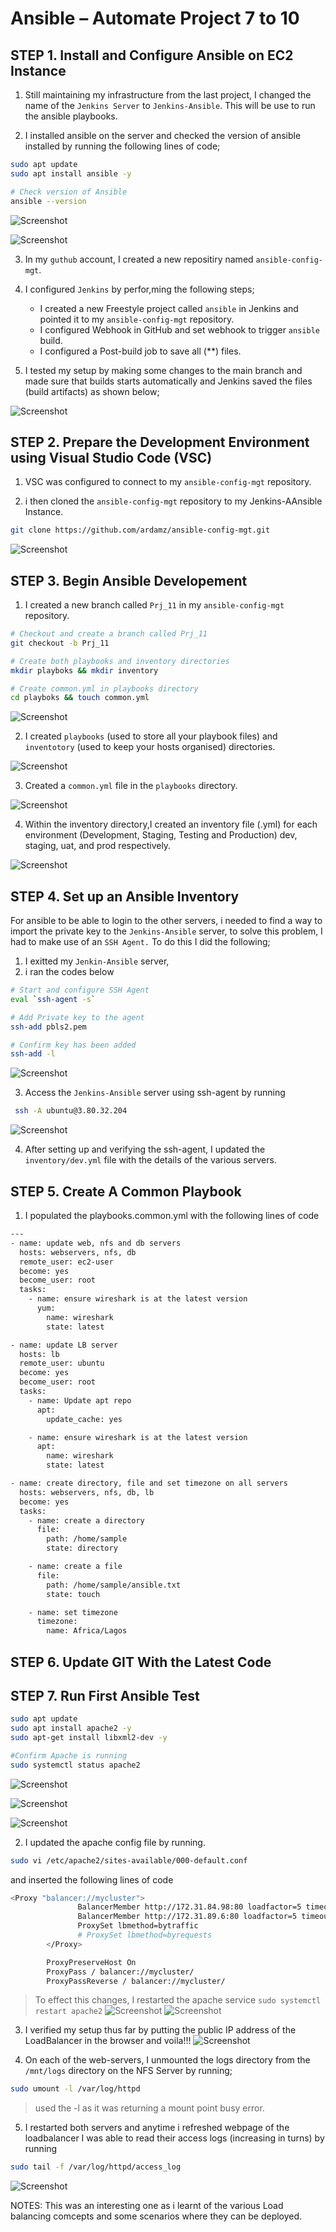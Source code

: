 # Ansible – Automate Project 7 to 10

## STEP 1.  **Install and Configure Ansible on EC2 Instance**

1. Still maintaining my infrastructure from the last project, I changed the name of the `Jenkins Server`  to `Jenkins-Ansible`. This will be use to run the ansible playbooks.

2. I installed ansible on the server and checked the version of ansible installed by running the following lines of code;

 ```bash 
sudo apt update
sudo apt install ansible -y

# Check version of Ansible
ansible --version
```

![Screenshot](https://github.com/ardamz/my-demo/blob/main/project11/InstallAnsible.png)

![Screenshot](https://github.com/ardamz/my-demo/blob/main/project11/AnsibleVersion.png)

3. In my `guthub` account, I created a new repositiry named `ansible-config-mgt`.

4. I configured `Jenkins` by perfor,ming the following steps;
    *  I created a new Freestyle project called `ansible` in Jenkins and pointed it to my `ansible-config-mgt` repository.
    -  I configured Webhook in GitHub and set webhook to trigger `ansible` build.
    *  I configured a Post-build job to save all (**) files.
    
5. I tested my setup by making some changes to the main branch and made sure that builds starts automatically and Jenkins saved the files (build artifacts) as shown below;

![Screenshot](https://github.com/ardamz/my-demo/blob/main/project11/Artifacts.png)


## STEP 2.  **Prepare the Development Environment using Visual Studio Code (VSC)**

1. VSC was configured to connect to my `ansible-config-mgt` repository.

2. i then cloned the `ansible-config-mgt` repository to my Jenkins-AAnsible Instance.
```bash
git clone https://github.com/ardamz/ansible-config-mgt.git
```

![Screenshot](https://github.com/ardamz/my-demo/blob/main/project11/GitClone.png)

## STEP 3.  **Begin Ansible Developement**

1. I created a new branch called `Prj_11` in my `ansible-config-mgt` repository.

```bash
# Checkout and create a branch called Prj_11
git checkout -b Prj_11

# Create both playbooks and inventory directories
mkdir playboks && mkdir inventory

# Create common.yml in playbooks directory
cd playboks && touch common.yml

```

![Screenshot](https://github.com/ardamz/my-demo/blob/main/project11/Branch.png)

2. I created `playbooks` (used to store all your playbook files) and `inventotory` (used to keep your hosts organised) directories.

![Screenshot](https://github.com/ardamz/my-demo/blob/main/project11/Directory.png)

3. Created a `common.yml` file in the `playbooks` directory.

![Screenshot](https://github.com/ardamz/my-demo/blob/main/project11/Common.png)

4. Within the inventory directory,I created an inventory file (.yml) for each environment (Development, Staging, Testing and Production) dev, staging, uat, and prod respectively.

![Screenshot](https://github.com/ardamz/my-demo/blob/main/project11/Inventories.png)


## STEP 4.  **Set up an Ansible Inventory**
For ansible to be able to login to the other servers, i needed to find a way to import the private key to the `Jenkins-Ansible` server, to solve this problem, I had to make use of an `SSH Agent.` To do this I did the following;

1. I exitted my `Jenkin-Ansible` server,
2. i ran the codes below

```bash
# Start and configure SSH Agent
eval `ssh-agent -s`

# Add Private key to the agent
ssh-add pbls2.pem

# Confirm key has been added
ssh-add -l

```
![Screenshot](https://github.com/ardamz/my-demo/blob/main/project11/SshAdd.png)

3. Access the `Jenkins-Ansible` server using ssh-agent by running

```bash
 ssh -A ubuntu@3.80.32.204
```

![Screenshot](https://github.com/ardamz/my-demo/blob/main/project11/SshAgentLogin.png)

4. After setting up and verifying the ssh-agent, I updated the `inventory/dev.yml` file with the details of the various servers.


## STEP 5.  **Create A Common Playbook**

1. I populated the playbooks.common.yml with the following lines of code

```bash
---
- name: update web, nfs and db servers
  hosts: webservers, nfs, db
  remote_user: ec2-user
  become: yes
  become_user: root
  tasks:
    - name: ensure wireshark is at the latest version
      yum:
        name: wireshark
        state: latest

- name: update LB server
  hosts: lb
  remote_user: ubuntu
  become: yes
  become_user: root
  tasks:
    - name: Update apt repo
      apt: 
        update_cache: yes

    - name: ensure wireshark is at the latest version
      apt:
        name: wireshark
        state: latest

- name: create directory, file and set timezone on all servers
  hosts: webservers, nfs, db, lb
  become: yes
  tasks:
    - name: create a directory
      file:
        path: /home/sample
        state: directory

    - name: create a file
      file:
        path: /home/sample/ansible.txt
        state: touch

    - name: set timezone
      timezone:
        name: Africa/Lagos
```

## STEP 6.  **Update GIT With the Latest Code**


## STEP 7.  **Run First Ansible Test**
















 ```bash 
sudo apt update
sudo apt install apache2 -y
sudo apt-get install libxml2-dev -y

#Confirm Apache is running
sudo systemctl status apache2
```

![Screenshot](https://github.com/ardamz/my-demo/blob/main/project11/update.png)

![Screenshot](https://github.com/ardamz/my-demo/blob/main/project11/InstallAnsible.png)

![Screenshot](https://github.com/ardamz/my-demo/blob/main/project11/AnsibleVersion.png)

2. I updated the apache config file by running.
 ```bash 
sudo vi /etc/apache2/sites-available/000-default.conf
```
and inserted the following lines of code

```bash
<Proxy "balancer://mycluster">
               BalancerMember http://172.31.84.98:80 loadfactor=5 timeout=1
               BalancerMember http://172.31.89.6:80 loadfactor=5 timeout=1
               ProxySet lbmethod=bytraffic
               # ProxySet lbmethod=byrequests
        </Proxy>

        ProxyPreserveHost On
        ProxyPass / balancer://mycluster/
        ProxyPassReverse / balancer://mycluster/
```
>To effect this changes, I restarted the apache service `sudo systemctl restart apache2`
![Screenshot](https://github.com/ardamz/my-demo/blob/main/project11/ApacheConfig.png)
![Screenshot](https://github.com/ardamz/my-demo/blob/main/project11/ApacheConfig1.png)

3. I verified my setup thus far by putting the public IP address of the LoadBalancer in the browser and voila!!!
![Screenshot](https://github.com/ardamz/my-demo/blob/main/project11/LB-PublicIP.png)


4. On each of the web-servers, I unmounted the logs directory from the `/mnt/logs` directory on the NFS Server by running;
```bash
sudo umount -l /var/log/httpd
```
> used the -l as it was returning a mount point busy error.

5. I restarted both servers and anytime i refreshed webpage of the loadbalancer  I was able to read their access logs (increasing in turns) by running 
```bash
sudo tail -f /var/log/httpd/access_log
```
![Screenshot](https://github.com/ardamz/my-demo/blob/main/project11/LocalLogs.png)

NOTES: This was an interesting one as i learnt of the various Load balancing comcepts and some scenarios where they can be deployed.

